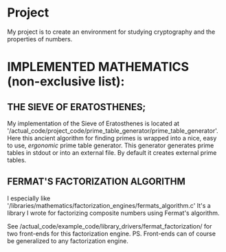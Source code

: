# Project
  My project is to create an environment for studying cryptography and the properties of numbers.

# IMPLEMENTED MATHEMATICS (non-exclusive list):
## THE SIEVE OF ERATOSTHENES;
My implementation of the Sieve of Eratosthenes is located at '/actual\_code/project\_code/prime\_table\_generator/prime\_table\_generator'.
Here this ancient algorithm for finding primes is wrapped into a nice, easy to use, _ergonomic_ prime table generator.
This generator generates prime tables in stdout or into an external file. By default it creates external prime tables.

## FERMAT'S FACTORIZATION ALGORITHM
I especially like '/libraries/mathematics/factorization\_engines/fermats\_algorithm.c'
It's a library I wrote for factorizing composite numbers using Fermat's algorithm.

See /actual\_code/example\_code/library\_drivers/fermat\_factorization/ for two front-ends for this factorization engine.
PS. Front-ends can of course be generalized to any factorization engine.
